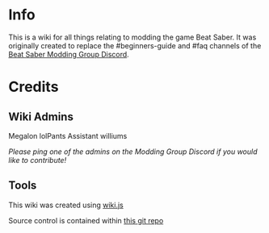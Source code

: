 <!-- TITLE: About -->
<!-- SUBTITLE: What is this place? -->

# Info
This is a wiki for all things relating to modding the game Beat Saber.
It was originally created to replace the #beginners-guide and #faq channels of the [Beat Saber Modding Group Discord](https://discord.gg/beatsabermods).
# Credits
## Wiki Admins
Megalon
lolPants
Assistant
williums

*Please ping one of the admins on the Modding Group Discord if you would like to contribute!*

## Tools
This wiki was created using [wiki.js](https://wiki.js.org/)

Source control is contained within [this git repo](https://github.com/megalon/beat-saber-community-wiki)